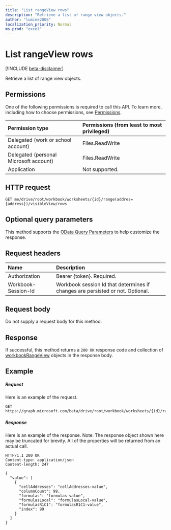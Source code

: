```yaml
---
title: "List rangeView rows"
description: "Retrieve a list of range view objects."
author: "lumine2008"
localization_priority: Normal
ms.prod: "excel"
---
```


# List rangeView rows

[!INCLUDE [beta-disclaimer](../../includes/beta-disclaimer.md)]

Retrieve a list of range view objects.

## Permissions
One of the following permissions is required to call this API. To learn more, including how to choose permissions, see [Permissions](/graph/permissions-reference).

|Permission type      | Permissions (from least to most privileged)              |
|:--------------------|:---------------------------------------------------------|
|Delegated (work or school account) | Files.ReadWrite    |
|Delegated (personal Microsoft account) | Files.ReadWrite    |
|Application | Not supported. |

## HTTP request
<!-- { "blockType": "ignored" } -->
```http
GET me/drive/root/workbook/worksheets/{id}/range(addres={address})/visibleView/rows

```
## Optional query parameters
This method supports the [OData Query Parameters](https://developer.microsoft.com/graph/docs/concepts/query_parameters) to help customize the response.

## Request headers
| Name      |Description|
|:----------|:----------|
| Authorization  | Bearer {token}. Required. |
| Workbook-Session-Id  | Workbook session Id that determines if changes are persisted or not. Optional.|

## Request body
Do not supply a request body for this method.

## Response

If successful, this method returns a `200 OK` response code and collection of [workbookRangeView](../resources/workbookrangeview.md) objects in the response body.
## Example
##### Request
Here is an example of the request.
<!-- {
  "blockType": "request",
  "name": "get_rows"
}-->
```http
GET https://graph.microsoft.com/beta/drive/root/workbook/worksheets/{id}/range(addres='A1:Z10')/visibleView/rows 
```
##### Response
Here is an example of the response. Note: The response object shown here may be truncated for brevity. All of the properties will be returned from an actual call.
<!-- {
  "blockType": "response",
  "truncated": true,
  "@odata.type": "microsoft.graph.workbookRangeView",
  "isCollection": true
} -->
```http
HTTP/1.1 200 OK
Content-type: application/json
Content-length: 247

{
  "value": [
    {
      "cellAddresses": "cellAddresses-value",
      "columnCount": 99,
      "formulas": "formulas-value",
      "formulasLocal": "formulasLocal-value",
      "formulasR1C1": "formulasR1C1-value",
      "index": 99
    }
  ]
}
```
